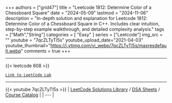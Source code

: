 
+++
authors = ["grid47"]
title = "Leetcode 1812: Determine Color of a Chessboard Square"
date = "2024-05-09"
lastmod = "2024-11-06"
description = "In-depth solution and explanation for Leetcode 1812: Determine Color of a Chessboard Square in C++. Includes clear intuition, step-by-step example walkthrough, and detailed complexity analysis."
tags = ["Math","String"]
categories = [
    "Easy"
]
series = ["Leetcode"]
img_src = ""
youtube = "7qcZLTyTl5s"
youtube_upload_date="2021-04-03"
youtube_thumbnail="https://i.ytimg.com/vi_webp/7qcZLTyTl5s/maxresdefault.webp"
comments = true
+++



---
{{< leetcode 808 >}}

[`Link to LeetCode Lab`](https://leetcode.com/problems/determine-color-of-a-chessboard-square/description/)

---
{{< youtube 7qcZLTyTl5s >}}
| [LeetCode Solutions Library](https://grid47.xyz/leetcode/) / [DSA Sheets](https://grid47.xyz/sheets/) / [Course Catalog](https://grid47.xyz/courses/) |
| --- |

